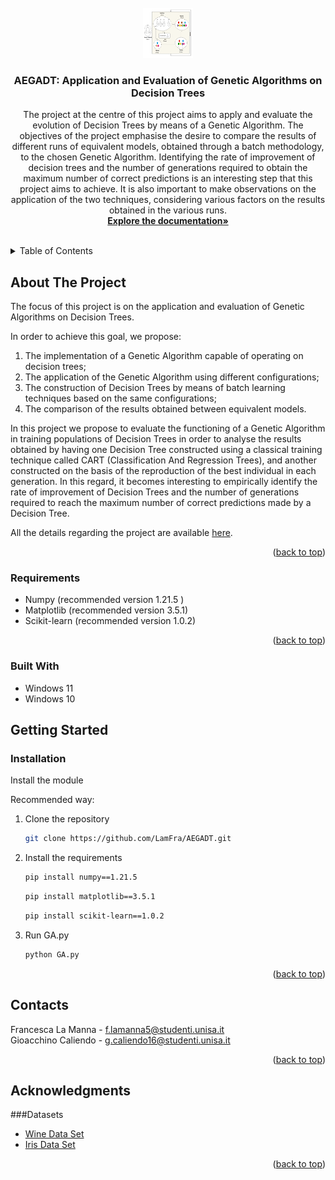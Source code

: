 <div id="top"></div>

<!-- PROJECT -->
<br />
<div align="center">
    <img src="img/methodology.PNG" alt="Methodology" width="80" height="80">
 
<h3 align="center">AEGADT: Application and Evaluation of Genetic Algorithms on Decision Trees</h3>

  <p align="center">
    The project at the centre of this project aims to apply and evaluate the evolution of Decision Trees by means of a Genetic Algorithm. The objectives of the project emphasise the desire to compare the results of different runs of equivalent models, obtained through a batch methodology, to the chosen Genetic Algorithm. Identifying the rate of improvement of decision trees and the number of generations required to obtain the maximum number of correct predictions is an interesting step that this project aims to achieve. It is also important to make observations on the application of the two techniques, considering various factors on the results obtained in the various runs.
    <br />
    <a href="https://github.com/LamFra/doc"><strong>Explore the documentation»</strong></a>
    <br />
    <br />
  </p>
</div>

<!-- TABLE OF CONTENTS -->
<details>
  <summary>Table of Contents</summary>
  <ol>
    <li>
      <a href="#about-the-project">About The Project</a>
      <ul>
        <li><a href="#requirements">Requirements</a></li>
        <li><a href="#built-with">Built With</a></li>
      </ul>
    </li>
    <li>
      <a href="#getting-started">Getting Started</a>
      <ul>
        <li><a href="#installation">Installation</a></li>
      </ul>
    </li>
    <li><a href="#contacts">Contacts</a></li>
    <li><a href="#acknowledgments">Acknowledgments</a></li>
    <ul>
        <li><a href="#datasets">Datasets</a></li>
      </ul>
  </ol>
</details>



<!-- ABOUT THE PROJECT -->
## About The Project
The focus of this project is on the application and evaluation of Genetic Algorithms on Decision Trees. 

In order to achieve this goal, we propose:
1. The implementation of a Genetic Algorithm capable of operating on decision trees;
2. The application of the Genetic Algorithm using different configurations;
3. The construction of Decision Trees by means of batch learning techniques based on the same configurations;
4. The comparison of the results obtained between equivalent models.

In this project we propose to evaluate the functioning of a Genetic Algorithm in training populations of Decision Trees in order to analyse the
results obtained by having one Decision Tree constructed using a classical training technique called CART (Classification And Regression Trees), and
another constructed on the basis of the reproduction of the best individual in each generation. In this regard, it becomes interesting to empirically identify
the rate of improvement of Decision Trees and the number of generations required to reach the maximum number of correct predictions made by a Decision Tree. 

All the details regarding the project are available [here](doc/AEGADT.pdf). 

<p align="right">(<a href="#top">back to top</a>)</p>

### Requirements

* Numpy  (recommended version 1.21.5 )
* Matplotlib (recommended version 3.5.1)
* Scikit-learn (recommended version 1.0.2)

<p align="right">(<a href="#top">back to top</a>)</p>

### Built With
* Windows 11
* Windows 10

<!-- GETTING STARTED -->
## Getting Started

### Installation
Install the module

Recommended way:

1. Clone the repository
   ```sh
   git clone https://github.com/LamFra/AEGADT.git
   ```
2. Install the requirements
   ```sh
   pip install numpy==1.21.5
   ```
   
   ```sh
   pip install matplotlib==3.5.1
   ```
   
    ```sh
   pip install scikit-learn==1.0.2
   ```
3. Run GA.py
    ```sh
    python GA.py
   ```

<p align="right">(<a href="#top">back to top</a>)</p>


<!-- CONTACT -->
## Contacts

Francesca La Manna - f.lamanna5@studenti.unisa.it <br>
Gioacchino Caliendo - g.caliendo16@studenti.unisa.it

<p align="right">(<a href="#top">back to top</a>)</p>


<!-- ACKNOWLEDGMENTS -->
## Acknowledgments

###Datasets

* [Wine Data Set](https://archive.ics.uci.edu/ml/datasets/wine+quality)
* [Iris Data Set](https://archive.ics.uci.edu/ml/datasets/iris)

<p align="right">(<a href="#top">back to top</a>)</p>

